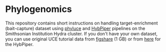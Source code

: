# Phylogenomics
This repository contains short instructions on handling target-enrichment (bait-capture) dataset using [phyluce](https://github.com/faircloth-lab/phyluce) and [HybPiper](https://github.com/mossmatters/HybPiper) pipelines on the Smithsonian Institution Hydra cluster. If you don't have your own dataset, you can use original UCE tutorial data from [figshare](http://dx.doi.org/10.6084/m9.figshare.1284521) (1 GB) or from [here](https://github.com/mossmatters/HybPiper/tree/master/test_dataset) for the HybPiper.
